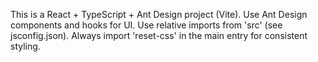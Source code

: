 <!-- Use this file to provide workspace-specific custom instructions to Copilot. For more details, visit https://code.visualstudio.com/docs/copilot/copilot-customization#_use-a-githubcopilotinstructionsmd-file -->

This is a React + TypeScript + Ant Design project (Vite). Use Ant Design components and hooks for UI. Use relative imports from 'src' (see jsconfig.json). Always import 'reset-css' in the main entry for consistent styling.
